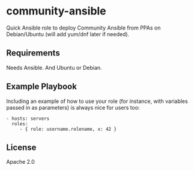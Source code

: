 community-ansible
=================

Quick Ansible role to deploy Community Ansible from PPAs on Debian/Ubuntu (will add yum/dnf later if needed).

Requirements
------------

Needs Ansible. And Ubuntu or Debian.

Example Playbook
----------------

Including an example of how to use your role (for instance, with variables passed in as parameters) is always nice for users too:

    - hosts: servers
      roles:
         - { role: username.rolename, x: 42 }

License
-------

Apache 2.0

